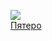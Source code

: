 ![](/books/prose_classic/Владимир%20Жаботинский/Пятеро.jpg)  
[Пятеро](/books/prose_classic/Владимир%20Жаботинский/Пятеро)